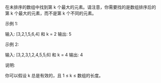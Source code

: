 在未排序的数组中找到第 k 个最大的元素。请注意，你需要找的是数组排序后的第 k 个最大的元素，而不是第 k 个不同的元素。

示例 1:

输入: [3,2,1,5,6,4] 和 k = 2
输出: 5


示例&nbsp;2:

输入: [3,2,3,1,2,4,5,5,6] 和 k = 4
输出: 4

说明: 

你可以假设 k 总是有效的，且 1 &le; k &le; 数组的长度。
